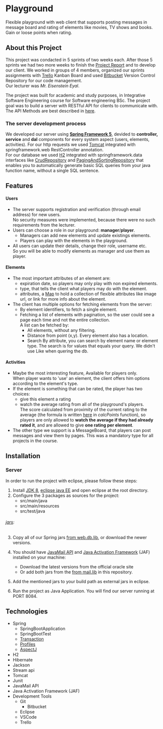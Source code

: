 # Playground
Flexible playground with web client that supports posting messages in message board and
rating of elements like movies, TV shows and books. Gain or loose points when rating.

## About this Project
This project was condacted in 5 sprints of two weeks each. 
After those 5 sprints we had two more weeks to finish the [Project Report](Documentation.pdf) and to develop our client. 
We worked in groups of 4 members, organized our sprints assignments with [Trello](https://trello.com) Kanban Board
and used [Bitbucket](https://bitbucket.org) Version Control Repository for our code management.<br />
Our lecturer was <em>Mr. Eisenstein Eyal</em>.

The project was built for academic and study purposes, in Integrative Software Engineering course for Software engineering BSc.
The project goal was to build a server with RESTful API for clients to communicate with.
The API Methods are best described in [here](sprint2.REST.pdf).

### The server development process
We developed our server using [**Spring Framework 5**](https://spring.io/), 
devided to **controller, service** and **dal** components for every system aspect (users, elements, activities).
For our http requests we used [Tomcat](https://tomcat.apache.org/) integrated with springframework.web RestController annotation.<br />
For our database we used [H2](http://www.h2database.com/html/main.html) integrated with springframework.data interfaces 
like [CrudRepository](https://www.baeldung.com/spring-boot-hsqldb) and [PagingAndSortingRepository](https://www.baeldung.com/spring-data-jpa-pagination-sorting) 
that enables you to automatically generate basic SQL queries from your java function name, without a single SQL sentence.

## Features 
#### Users
- The server supports registration and verification (through email address) for new users.<br />
No security measures were implemented, because there were no such requirements from the lecturer.
- Users can choose a role in our playground: **manager**/**player**.<br />
	- Managers can add new elements and update existings elements.<br />
	- Players can play with the elements in the playground.
- All users can update their details, change their role, username etc.<br />
So you will be able to modify elements as manager and use them as player.

#### Elements
- The most important attributes of an element are:
	- expiration date, so players may only play with non expired elements.
	- type, that tells the client what players may do with the element.
	- attributes, a [Map](https://docs.oracle.com/javase/8/docs/api/java/util/Map.html) 
	to hold a collection of flexible attributes like image url, or link for more info about the element.
- The client has multiple options for fetching elements from the server:
	- By element identifiers, to fetch a single element.
	- Fetching a list of elements with pagination, so the user could see a page each time and not the entire collection.<br />
	A list can be fetched by:
		- All elements, without any filtering.
		- Distance from point (x,y). Every element also has a location. 
		- Search By attribute, you can search by element name or element type.
		The search is for values that equals your query. We didn't use Like when quering the db.

#### Activities
- Maybe the most interesting feature, Available for players only.<br />
When player wants to 'use' an element, the client offers him options according to the element's type.
- If the element is something that can be rated, the player has two choices: 
	- give this element a rating
	- watch the average rating from all of the playground's players.<br />
The score calculated from proximity of the current rating to the average 
(the formula is written [here](ratingplayground/src/main/java/ratingplayground/plugins/RatingPlugin.java) in <em>calcPoints</em> function),
so players are only allowed to **watch the average if they had already rated it**,
and are allowed to give **one rating per element**.
- The other type we support is a MessageBoard, that players can post messages and view them by pages.
This was a mandatory type for all projects in the course.


## Installation
### Server
In order to run the project with eclipse, please follow these steps:

1. Install [JDK 8](https://www.oracle.com/technetwork/java/javase/downloads/jdk8-downloads-2133151.html), 
[eclipse java EE](https://www.eclipse.org/downloads/packages/) and open eclipse at the root directory.
2. Configure the 3 packages as sources for the project:
	- src/main/java
	- src/main/resources
	- src/test/java
	
###### [jars](jars/):
3. Copy all of our Spring jars [from web.db.lib](jars/web.lib), or download the newer versions.

4. You should have [JavaMail API](https://www.oracle.com/technetwork/java/javamail/index-138643.html)
and [Java Activation Framework](https://www.oracle.com/technetwork/java/jaf11-139815.html) (JAF) installed on your machine:
	- Download the latest versions from the official oracle site
	- Or add both jars from the [from mail.lib](jars/mail.lib) in this repository.

5. Add the mentioned jars to your build path as external jars in eclipse.

6. Run the project as Java Application.
You will find our server running at PORT 8084.

## Technologies
* Spring
	* SpringBootApplication
	* SpringBootTest
	* [Transaction](https://www.baeldung.com/transaction-configuration-with-jpa-and-spring)
	* [Profiles](https://www.baeldung.com/spring-profiles)
	* [AspectJ](https://www.baeldung.com/aspectj)
* H2
* Hibernate
* Jackson
* Stream api
* Tomcat
* Junit
* JavaMail API
* Java Activation Framework (JAF)
* Development Tools
	* Git
		* Bitbucket
	* Eclipse
	* VSCode
	* Trello
